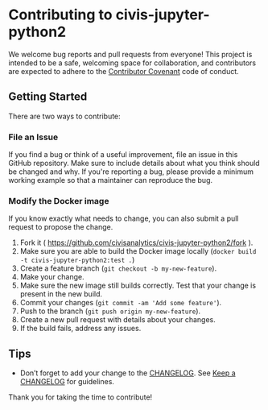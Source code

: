 # Contributing to civis-jupyter-python2

We welcome bug reports and pull requests from everyone!
This project is intended to be a safe, welcoming space for collaboration, and
contributors are expected to adhere to the
[Contributor Covenant](http://contributor-covenant.org) code of conduct.


## Getting Started

There are two ways to contribute:

### File an Issue

If you find a bug or think of a useful improvement,
file an issue in this GitHub repository. Make sure to
include details about what you think should be changed
and why. If you're reporting a bug, please provide
a minimum working example so that a maintainer can
reproduce the bug.

### Modify the Docker image

If you know exactly what needs to change, you can also
submit a pull request to propose the change.

1. Fork it ( https://github.com/civisanalytics/civis-jupyter-python2/fork ).
2. Make sure you are able to build the Docker image locally (`docker build -t civis-jupyter-python2:test .`)
3. Create a feature branch (`git checkout -b my-new-feature`).
4. Make your change.
5. Make sure the new image still builds correctly. Test that your change is present in the new build.
6. Commit your changes (`git commit -am 'Add some feature'`).
7. Push to the branch (`git push origin my-new-feature`).
8. Create a new pull request with details about your changes.
9. If the build fails, address any issues.

## Tips

- Don’t forget to add your change to the [CHANGELOG](CHANGELOG.md). See
  [Keep a CHANGELOG](http://keepachangelog.com/) for guidelines.

Thank you for taking the time to contribute!
